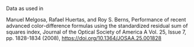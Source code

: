 Data as used in

Manuel Melgosa, Rafael Huertas, and Roy S. Berns,
Performance of recent advanced color-difference formulas using the standardized residual
sum of squares index,
Journal of the Optical Society of America A Vol. 25, Issue 7, pp. 1828-1834 (2008),
https://doi.org/10.1364/JOSAA.25.001828
